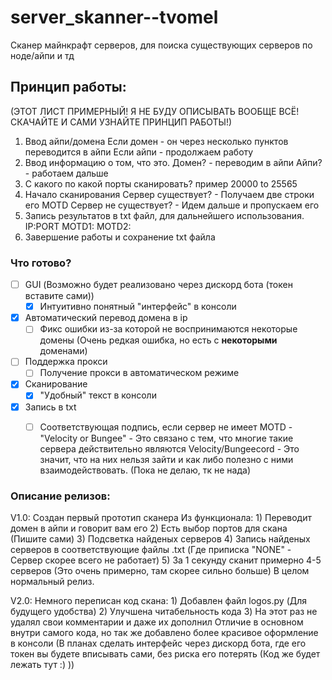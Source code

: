 # server_skanner--tvomel
Сканер майнкрафт серверов, для поиска существующих серверов по ноде/айпи и тд

## Принцип работы:
(ЭТОТ ЛИСТ ПРИМЕРНЫЙ! Я НЕ БУДУ ОПИСЫВАТЬ ВООБЩЕ ВСЁ! СКАЧАЙТЕ И САМИ УЗНАЙТЕ ПРИНЦИП РАБОТЫ!)
1) Ввод айпи/домена
   Если домен - он через несколько пунктов переводится в айпи
   Если айпи - продолжаем работу
2) Ввод информацию о том, что это.
   Домен? - переводим в айпи
   Айпи? - работаем дальше
3) С какого по какой порты сканировать?
   пример 20000 to 25565
4) Начало сканирования
   Сервер существует? - Получаем две строки его MOTD
   Сервер не существует? - Идем дальше и пропускаем его
5) Запись результатов в txt файл, для дальнейшего использования.
   IP:PORT
   MOTD1:
   MOTD2:
6) Завершение работы и сохранение txt файла

### Что готово?
- [ ] GUI (Возможно будет реализовано через дискорд бота (токен вставите сами))
   - [X] Интуитивно понятный "интерфейс" в консоли
- [X] Автоматический перевод домена в ip
   - [ ] Фикс ошибки из-за которой не воспринимаются некоторые домены (Очень редкая ошибка, но есть с **некоторыми** доменами)
- [ ] Поддержка прокси
   - [ ] Получение прокси в автоматическом режиме
- [X] Сканирование
   - [X] "Удобный" текст в консоли 
- [X] Запись в txt
   - [ ] Соответствующая подпись, если сервер не имеет MOTD - "Velocity or Bungee" - Это связано с тем, что многие такие сервера действительно являются Velocity/Bungeecord - Это значит, что на них нельзя зайти и как либо полезно с ними взаимодействовать. (Пока не делаю, тк не нада)


### Описание релизов:
V1.0: Создан первый прототип сканера
      Из функционала:
      1) Переводит домен в айпи и говорит вам его
      2) Есть выбор портов для скана (Пишите сами)
      3) Подсветка найденых серверов
      4) Запись найденых серверов в соответствующие файлы .txt (Где приписка "NONE" - Сервер скорее всего не работает)
      5) За 1 секунду сканит примерно 4-5 серверов (Это очень примерно, там скорее сильно больше)
   В целом нормальный релиз.

V2.0: Немного переписан код скана:
      1) Добавлен файл logos.py (Для будущего удобства)
      2) Улучшена читабельность кода
      3) На этот раз не удалял свои комментарии и даже их дополнил
   Отличие в основном внутри самого кода, но так же добавлено более красивое оформление в консоли
   (В планах сделать интерфейс через дискорд бота, где его токен вы будете вписывать сами, без риска его потерять (Код же будет лежать тут :)  ))

